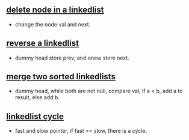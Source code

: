 ## [delete node in a linkedlist](https://leetcode.com/problems/delete-node-in-a-linked-list/)
- change the node val and next. 

## [reverse a linkedlist](https://leetcode.com/problems/reverse-linked-list/)
- dummy head store prev, and onew store next. 

## [merge two sorted linkedlists](https://leetcode.com/problems/merge-two-sorted-lists/) 
- dummy head, while both are not null, compare val, if a < b, add a to result, else add b. 

## [linkedlist cycle](https://leetcode.com/problems/linked-list-cycle/)
- fast and slow pointer, if fast == slow, there is a cycle.